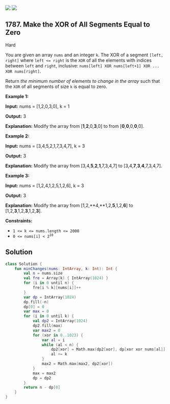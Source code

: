 [![](https://img.shields.io/github/stars/javadev/LeetCode-in-Kotlin?label=Stars&style=flat-square)](https://github.com/javadev/LeetCode-in-Kotlin)
[![](https://img.shields.io/github/forks/javadev/LeetCode-in-Kotlin?label=Fork%20me%20on%20GitHub%20&style=flat-square)](https://github.com/javadev/LeetCode-in-Kotlin/fork)

## 1787\. Make the XOR of All Segments Equal to Zero

Hard

You are given an array `nums` and an integer `k`. The XOR of a segment `[left, right]` where `left <= right` is the `XOR` of all the elements with indices between `left` and `right`, inclusive: `nums[left] XOR nums[left+1] XOR ... XOR nums[right]`.

Return _the minimum number of elements to change in the array_ such that the `XOR` of all segments of size `k` is equal to zero.

**Example 1:**

**Input:** nums = [1,2,0,3,0], k = 1

**Output:** 3

**Explanation:** Modify the array from [**1**,**2**,0,**3**,0] to from [**0**,**0**,0,**0**,0]. 

**Example 2:**

**Input:** nums = [3,4,5,2,1,7,3,4,7], k = 3

**Output:** 3

**Explanation:** Modify the array from [3,4,**5**,**2**,**1**,7,3,4,7] to [3,4,**7**,**3**,**4**,7,3,4,7]. 

**Example 3:**

**Input:** nums = [1,2,4,1,2,5,1,2,6], k = 3

**Output:** 3

**Explanation:** Modify the array from [1,2,**4,**1,2,**5**,1,2,**6**] to [1,2,**3**,1,2,**3**,1,2,**3**].

**Constraints:**

*   `1 <= k <= nums.length <= 2000`
*   <code>0 <= nums[i] < 2<sup>10</sup></code>

## Solution

```kotlin
class Solution {
    fun minChanges(nums: IntArray, k: Int): Int {
        val n = nums.size
        val fre = Array(k) { IntArray(1024) }
        for (i in 0 until n) {
            fre[i % k][nums[i]]++
        }
        var dp = IntArray(1024)
        dp.fill(-n)
        dp[0] = 0
        var max = 0
        for (i in 0 until k) {
            val dp2 = IntArray(1024)
            dp2.fill(max)
            var max2 = 0
            for (xor in 0..1023) {
                var al = i
                while (al < n) {
                    dp2[xor] = Math.max(dp2[xor], dp[xor xor nums[al]] + fre[i][nums[al]])
                    al += k
                }
                max2 = Math.max(max2, dp2[xor])
            }
            max = max2
            dp = dp2
        }
        return n - dp[0]
    }
}
```